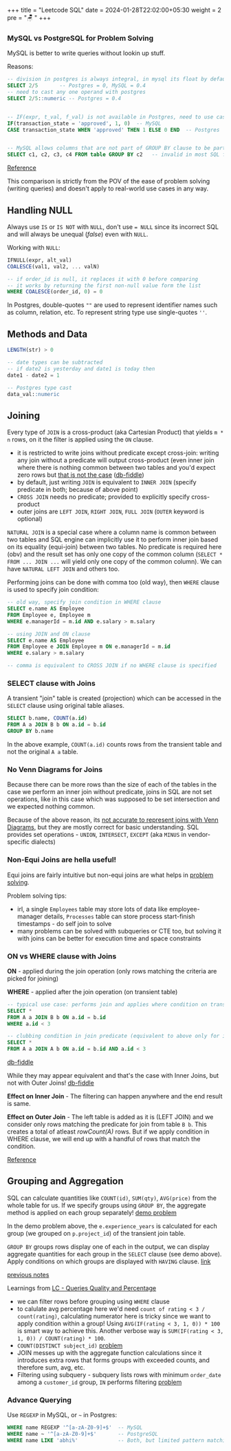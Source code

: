 +++
title = "Leetcode SQL"
date =  2024-01-28T22:02:00+05:30
weight = 2
pre = "🪑 "
+++

### MySQL vs PostgreSQL for Problem Solving

MySQL is better to write queries without lookin up stuff.

Reasons:
```sql
-- division in postgres is always integral, in mysql its float by default; it messes up with averages a lot
SELECT 2/5       -- Postgres = 0, MySQL = 0.4
-- need to cast any one operand with postgres
SELECT 2/5::numeric -- Postgres = 0.4


-- IF(expr, t_val, f_val) is not available in Postgres, need to use case expression
IF(transaction_state = 'approved', 1, 0)  -- MySQL
CASE transaction_state WHEN 'approved' THEN 1 ELSE 0 END  -- Postgres


-- MySQL allows columns that are not part of GROUP BY clause to be part of SELECT clause
SELECT c1, c2, c3, c4 FROM table GROUP BY c2   -- invalid in most SQL flavors, valid in MySQL  
```

[Reference](https://dba.stackexchange.com/questions/294989/is-mysql-breaking-the-standard-by-allowing-selecting-columns-that-are-not-part-o)

This comparison is strictly from the POV of the ease of problem solving (writing queries) and doesn't apply to real-world use cases in any way.

## Handling NULL
Always use `IS` or `IS NOT` with `NULL`, don't use `= NULL` since its incorrect SQL and will always be unequal (_false_) even with `NULL`.

Working with `NULL`:
```sql
IFNULL(expr, alt_val)
COALESCE(val1, val2, ... valN)

-- if order_id is null, it replaces it with 0 before comparing
-- it works by returning the first non-null value form the list
WHERE COALESCE(order_id, 0) = 0
```

In Postgres, double-quotes `""` are used to represent identifier names such as column, relation, etc. To represent string type use single-quotes `''`.

## Methods and Data
```sql
LENGTH(str) > 0

-- date types can be subtracted
-- if date2 is yesterday and date1 is today then
date1 - date2 = 1

-- Postgres type cast
data_val::numeric
```

## Joining
Every type of `JOIN` is a cross-product (aka Cartesian Product) that yields `m * n` rows, on it the filter is applied using the `ON` clause.
- it is restricted to write joins without predicate except cross-join: writing any join without a predicate will output cross-product (even inner join where there is nothing common between two tables and you'd expect zero rows but [that is not the case](https://sql-playground.wizardzines.com/#select%20*%20from%20clients%20inner%20join%20cats) ([db-fiddle](https://www.db-fiddle.com/f/kwBLvL8WUSbxvjSprJg5ce/304))
- by default, just writing `JOIN` is equivalent to `INNER JOIN` (specify predicate in both; because of above point)
- `CROSS JOIN` needs no predicate; provided to explicitly specify cross-product
 - outer joins are `LEFT JOIN`, `RIGHT JOIN`, `FULL JOIN` (`OUTER` keyword is optional)

`NATURAL JOIN` is a special case where a column name is common between two tables and SQL engine can implicitly use it to perform inner join based on its equality (equi-join) between two tables. No predicate is required here (obv) and the result set has only one copy of the common column (`SELECT * FROM ... JOIN ...` will yield only one copy of the common column). We can have `NATURAL LEFT JOIN` and others too.

Performing joins can be done with comma too (old way), then `WHERE` clause is used to specify join condition:
```sql
-- old way, specify join condition in WHERE clause
SELECT e.name AS Employee 
FROM Employee e, Employee m
WHERE e.managerId = m.id AND e.salary > m.salary

-- using JOIN and ON clause
SELECT e.name AS Employee 
FROM Employee e JOIN Employee m ON e.managerId = m.id 
WHERE e.salary > m.salary

-- comma is equivalent to CROSS JOIN if no WHERE clause is specified
```

### SELECT clause with Joins 
A transient "join" table is created (projection) which can be accessed in the `SELECT` clause using original table aliases.

```sql
SELECT b.name, COUNT(a.id)
FROM A a JOIN B b ON a.id = b.id
GROUP BY b.name
```
In the above example, `COUNT(a.id)` counts rows from the transient table and not the original `A a` table.

### No Venn Diagrams for Joins
Because there can be more rows than the size of each of the tables in the case we perform an inner join without predicate, joins in SQL are not set operations, like in this case which was supposed to be set intersection and we expected nothing common.

Because of the above reason, its [not accurate to represent joins with Venn Diagrams](https://blog.jooq.org/say-no-to-venn-diagrams-when-explaining-joins/), but they are mostly correct for basic understanding. SQL provides set operations - `UNION`, `INTERSECT`, `EXCEPT` (aka `MINUS` in vendor-specific dialects)

### Non-Equi Joins are hella useful! 
Equi joins are fairly intuitive but non-equi joins are what helps in [problem solving](https://learnsql.com/blog/sql-non-equi-joins-examples/).

Problem solving tips:
- irl, a single `Employees` table may store lots of data like employee-manager details, `Processes` table can store process start-finish timestamps - do self join to solve
- many problems can be solved with subqueries or CTE too, but solving it with joins can be better for execution time and space constraints 

### ON vs WHERE clause with Joins
**ON** - applied during the join operation (only rows matching the criteria are picked for joining)

**WHERE** - applied after the join operation (on transient table)

```sql
-- typical use case: performs join and applies where condition on transient join table
SELECT *
FROM A a JOIN B b ON a.id = b.id
WHERE a.id < 3

-- clubbing condition in join predicate (equivalent to above only for inner joins)
SELECT *
FROM A a JOIN A b ON a.id = b.id AND a.id < 3
```
[db-fiddle](https://www.db-fiddle.com/f/kwBLvL8WUSbxvjSprJg5ce/300)

While they may appear equivalent and that's the case with Inner Joins, but not with Outer Joins! [db-fiddle](https://www.db-fiddle.com/f/kwBLvL8WUSbxvjSprJg5ce/303)

**Effect on Inner Join** - The filtering can happen anywhere and the end result is same.

**Effect on Outer Join** - The left table is added as it is (LEFT JOIN) and we consider only rows matching the predicate for join from table `B b`. This creates a total of atleast _rowCount(A)_ rows. But if we apply condition in WHERE clause, we will end up with a handful of rows that match the condition.

[Reference](https://www.atlassian.com/data/sql/difference-between-where-and-on-in-sql)

## Grouping and Aggregation
SQL can calculate quantities like `COUNT(id)`, `SUM(qty)`, `AVG(price)` from the whole table for us. If we specify groups using `GROUP BY`, the aggregate method is applied on each group separately! [demo problem](https://leetcode.com/problems/project-employees-i/)

In the demo problem above, the `e.experience_years` is calculated for each group (we grouped on `p.project_id`) of the transient join table.

`GROUP BY` groups rows display one of each in the output, we can display aggregate quantities for each group in the `SELECT` clause (see demo above). Apply conditions on which groups are displayed with `HAVING` clause. [link](https://leetcode.com/problems/managers-with-at-least-5-direct-reports/)

[previous notes](https://hashdefine.netlify.app/data/rdbms/basics/#group-by)

Learnings from [LC - Queries Quality and Percentage](https://leetcode.com/problems/queries-quality-and-percentage)
- we can filter rows before grouping using `WHERE` clause
- to calulate avg percentage here we'd need `count of rating < 3 / count(rating)`, calculating numerator here is tricky since we want to apply condition within a group! Using `AVG(IF(rating < 3, 1, 0)) * 100` is smart way to achieve this. Another verbose way is `SUM(IF(rating < 3, 1, 0)) / COUNT(rating) * 100`.
- `COUNT(DISTINCT subject_id)` [problem](https://leetcode.com/problems/number-of-unique-subjects-taught-by-each-teacher/)
- JOIN messes up with the aggregate function calculations since it introduces extra rows that forms groups with exceeded counts, and therefore sum, avg, etc.
- Filtering using subquery - subquery lists rows with minimum `order_date` among a `customer_id` group, `IN` performs filtering [problem](https://leetcode.com/problems/immediate-food-delivery-ii/)


### Advance Querying
Use `REGEXP` in MySQL, or `~` in Postgres:
```sql
WHERE name REGEXP '^[a-zA-Z0-9]+$'  -- MySQL
WHERE name ~ '^[a-zA-Z0-9]+$'       -- PostgreSQL
WHERE name LIKE 'abhi%'             -- Both, but limited pattern matching (not Regex)
```